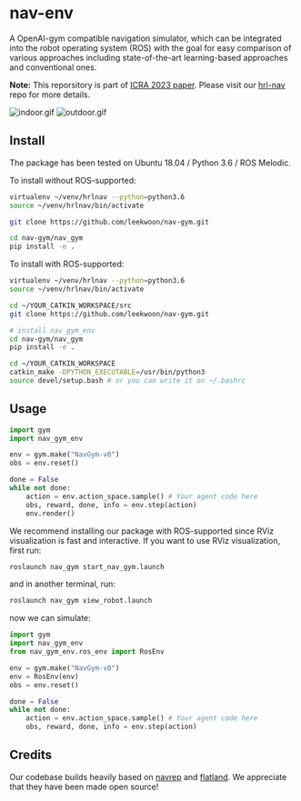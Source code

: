 # nav-env

A OpenAI-gym compatible navigation simulator, which can be integrated into the robot operating system (ROS) with the goal for easy comparison of various approaches including state-of-the-art learning-based approaches and conventional ones.

**Note:** This reporsitory is part of [ICRA 2023 paper](). Please visit our [hrl-nav](https://github.com/leekwoon/hrl-nav) repo for more details. 

![indoor.gif](assets/indoor.gif)
![outdoor.gif](assets/outdoor.gif)

## Install

The package has been tested on Ubuntu 18.04 / Python 3.6 / ROS Melodic.

To install without ROS-supported:  

```bash
virtualenv ~/venv/hrlnav --python=python3.6
source ~/venv/hrlnav/bin/activate

git clone https://github.com/leekwoon/nav-gym.git

cd nav-gym/nav_gym
pip install -e .
```

To install with ROS-supported:  

```bash
virtualenv ~/venv/hrlnav --python=python3.6
source ~/venv/hrlnav/bin/activate

cd ~/YOUR_CATKIN_WORKSPACE/src
git clone https://github.com/leekwoon/nav-gym.git

# install nav_gym_env
cd nav-gym/nav_gym
pip install -e .

cd ~/YOUR_CATKIN_WORKSPACE
catkin_make -DPYTHON_EXECUTABLE=/usr/bin/python3
source devel/setup.bash # or you can write it on ~/.bashrc
```

## Usage

```python
import gym
import nav_gym_env

env = gym.make("NavGym-v0")
obs = env.reset()

done = False
while not done:
    action = env.action_space.sample() # Your agent code here
    obs, reward, done, info = env.step(action)
    env.render()
```

We recommend installing our package with ROS-supported since RViz visualization is fast and interactive. If you want to use RViz visualization, first run:

```bash
roslaunch nav_gym start_nav_gym.launch
```

and in another terminal, run:

```bash
roslaunch nav_gym view_robot.launch
```

now we can simulate:

```python
import gym
import nav_gym_env
from nav_gym_env.ros_env import RosEnv

env = gym.make("NavGym-v0")
env = RosEnv(env)
obs = env.reset()

done = False
while not done:
    action = env.action_space.sample() # Your agent code here
    obs, reward, done, info = env.step(action)
```

## Credits

Our codebase builds heavily based on [navrep](https://github.com/ethz-asl/navrep) and [
flatland](https://github.com/avidbots/flatland). We appreciate that they have been made open source!

